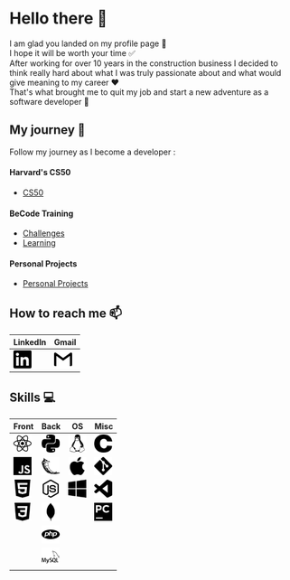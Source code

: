 # Hello there 👋

I am glad you landed on my profile page :slightly_smiling_face:  
I hope it will be worth your time :white_check_mark:  
After working for over 10 years in the construction business I decided to think really hard about what I was truly passionate about and what would give meaning to my career :heart:  
That's what brought me to quit my job and start a new adventure as a software developer :100:

## My journey :school_satchel:

Follow my journey as I become a developer :

#### Harvard's CS50

-   [CS50](cs50.md)

#### BeCode Training

-   [Challenges](becode-challenges.md)
-   [Learning](becode-learning.md)

#### Personal Projects

-   [Personal Projects](personal-projects.md)

## How to reach me :mailbox:

| **LinkedIn**                                                                                         | **Gmail**                                                                             |
| ---------------------------------------------------------------------------------------------------- | ------------------------------------------------------------------------------------- |
| [<img height="32" width="32" src="./img/linkedin.svg" />](https://www.linkedin.com/in/john-laterre/) | [<img height="32" width="32" src="./img/gmail.svg" />](mailto:john.laterre@gmail.com) |

## Skills :computer:

| **Front**                                                 | **Back**                                                   | **OS**                                                 | **Misc**                                                        |
| --------------------------------------------------------- | ---------------------------------------------------------- | ------------------------------------------------------ | --------------------------------------------------------------- |
| <img height="32" width="32" src="./img/react.svg" />      | <img height="32" width="32" src="./img/python.svg" />      | <img height="32" width="32" src="./img/linux.svg" />   | <img height="32" width="32" src="./img/c.svg" />                |
| <img height="32" width="32" src="./img/javascript.svg" /> | <img height="32" width="32" src="./img/flask.svg" />       | <img height="32" width="32" src="./img/apple.svg" />   | <img height="32" width="32" src="./img/git.svg" />              |
| <img height="32" width="32" src="./img/html5.svg" />      | <img height="32" width="32" src="./img/node-dot-js.svg" /> | <img height="32" width="32" src="./img/windows.svg" /> | <img height="32" width="32" src="./img/visualstudiocode.svg" /> |
| <img height="32" width="32" src="./img/css3.svg" />       | <img height="32" width="32" src="./img/mongodb.svg" />     |                                                        | <img height="32" width="32" src="./img/pycharm.svg" />          |
|                                                           | <img height="32" width="32" src="./img/php.svg" />         |                                                        |                                                                 |
|                                                           | <img height="32" width="32" src="./img/mysql.svg" />       |                                                        |                                                                 |
